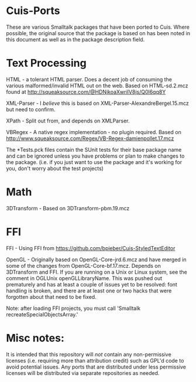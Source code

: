 Cuis-Ports
==========

These are various Smalltalk packages that have been ported to Cuis.  Where possible, the original source that the package is based on has been noted in this document as well as in the package description field.

Text Processing
===============

HTML - a tolerant HTML parser.  Does a decent job of consuming the various malformed/invalid HTML out on the web.  Based on HTML-sd.2.mcz found at http://squeaksource.com/@HDNjkoaXwriIV8js/Q0l6qq8Y

XML-Parser - I *believe* this is based on XML-Parser-AlexandreBergel.15.mcz but need to confirm.

XPath - Split out from, and depends on XMLParser.

VBRegex - A native regex implementation - no plugin required.  Based on http://www.squeaksource.com/Regex/VB-Regex-damienpollet.17.mcz

The *Tests.pck files contain the SUnit tests for their base package name and can be ignored unless you have problems or plan to make changes to the package.  (i.e. if you just want to use the package and it's working for you, don't worry about the test projects)

Math
====

3DTransform - Based on 3DTransform-pbm.19.mcz

FFI
===

FFI - Using FFI from https://github.com/bpieber/Cuis-StyledTextEditor 

OpenGL - Originally based on OpenGL-Core-jrd.6.mcz and have merged in some of the changes from OpenGL-Core-bf.17.mcz.  Depends on 3DTransform and FFI.  If you are running on a Unix or Linux system, see the comment in OGLUnix openGLLibraryName. This was pushed out prematurely and has at least a couple of issues yet to be resolved: font handling is broken, and there are at least one or two hacks that were forgotten about that need to be fixed. 

Note: after loading FFI projects, you must call 'Smalltalk recreateSpecialObjectsArray.'

Misc notes:
===========

It is intended that this repository will *not* contain any non-permissive licenses (i.e. requiring more than attribution credit) such as GPL'd code to avoid potential issues.  Any ports that are distributed under less permissive licenses will be distributed via separate repositories as needed.

